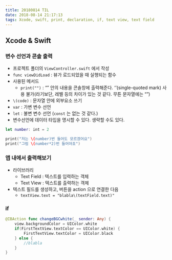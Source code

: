 ```yaml
---
title: 20180814 TIL
date: 2018-08-14 21:17:13
tags: Xcode, swift, print, declaration, if, text view, text field
---
```


## Xcode & Swift

### 변수 선언과 콘솔 출력

- 프로젝트 폴더의 `ViewController.swift` 에서 작성
- `func viewDidLoad` : 뷰가 로드되었을 때 실행되는 함수
- 사용된 메서드
  - `print("")` : “” 안의 내용을 콘솔창에 출력해준다. ‘’(single-quoted mark) 사용 불가(라기보단, 레벨 등의 차이가 있는 것 같다. 무튼 문자열에는 “”)
- `\(code)` : 문자열 안에 외부요소 쓰기
- `var` : 가변 변수 선언 
- `let` : 불변 변수 선언 (`const` 는 없는 것 같다.)
- 변수선언에 데이터 타입을 명시할 수 있다. 생략할 수도 있다.

```swift
let number: int = 2

print("저는 \(number)번 들어도 모르겠어요")
print("그럼 \(number*2)번 들어야죠")
```

### 앱 내에서 출력해보기

- 라이브러리
  - Text Field : 텍스트를 입력하는 객체
  - Text View : 텍스트를 출력하는 객체
- 텍스트 필드를 생성하고, 버튼을 action 으로 연결한 다음
  - `textView.text = "blabla\(textField.text)"`

### if
```swift
@IBAction func changeBGCwhite(_ sender: Any) {
    view.backgroundColor = UIColor.white
    if(FirstTextView.textColor == UIColor.white) {
        FirstTextView.textColor = UIColor.black
    } else {
        //blabla
    }
}
```